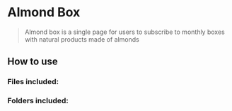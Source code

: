 # Almond Box

> Almond box is a single page for users to subscribe to monthly boxes with natural products made of almonds

## How to use

### Files included:


### Folders included:
